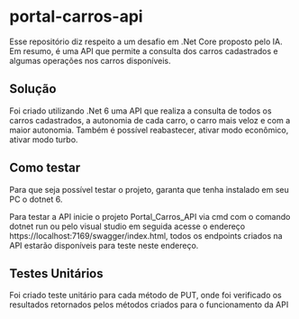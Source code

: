 # portal-carros-api

Esse repositório diz respeito a um desafio em .Net Core proposto pelo IA.
Em resumo, é uma API que permite a consulta dos carros cadastrados e algumas operações nos carros disponíveis.

## Solução

Foi criado utilizando .Net 6 uma API que realiza a consulta de todos os carros cadastrados,
a autonomia de cada carro, o carro mais veloz e com a maior autonomia. Também é possível reabastecer, 
ativar modo econômico, ativar modo turbo.

## Como testar

Para que seja possível testar o projeto, garanta que tenha instalado em seu PC o dotnet 6.

Para testar a API inicie o projeto Portal_Carros_API via cmd com o comando dotnet run ou pelo visual studio
em seguida acesse o endereço https://localhost:7169/swagger/index.html,
todos os endpoints criados na API estarão disponíveis para teste neste endereço.

## Testes Unitários

Foi criado teste unitário para cada método de PUT, onde foi verificado os resultados retornados pelos métodos
criados para o funcionamento da API
